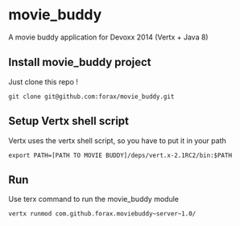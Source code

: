 movie_buddy
===========

A movie buddy application for Devoxx 2014 (Vertx + Java 8)


Install movie_buddy project
---
Just clone this repo !
```
git clone git@github.com:forax/movie_buddy.git
```

Setup Vertx shell script
---
Vertx uses the vertx shell script, so you have to put it in your path
```
export PATH=[PATH TO MOVIE BUDDY]/deps/vert.x-2.1RC2/bin:$PATH
```


Run
---
Use terx command to run the movie_buddy module
```
vertx runmod com.github.forax.moviebuddy~server~1.0/
```
